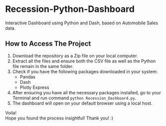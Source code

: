 # Recession-Python-Dashboard
Interactive Dashboard using Python and Dash, based on Automobile Sales data.

## How to Access The Project

1. Download the repository as a Zip file on your local computer.
2. Extract all the files and ensure both the CSV file as well as the Python file remain in the same folder.
3. Check if you have the following packages downloaded in your system:
   - Pandas
   - Dash
   - Plotly Express
4. After ensuring you have all the necessary packages installed, go to your Terminal and run command `python Recession_Dashboard.py`.
5. The dashboard will open on your default browser using a local host.

Voila! <br>
Hope you found the process insightful!
Thank you! :)
